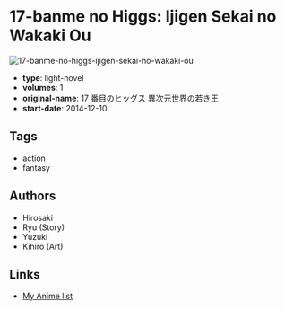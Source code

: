 # 17-banme no Higgs: Ijigen Sekai no Wakaki Ou

![17-banme-no-higgs-ijigen-sekai-no-wakaki-ou](https://cdn.myanimelist.net/images/manga/3/159877.jpg)

-   **type**: light-novel
-   **volumes**: 1
-   **original-name**: 17 番目のヒッグス 異次元世界の若き王
-   **start-date**: 2014-12-10

## Tags

-   action
-   fantasy

## Authors

-   Hirosaki
-   Ryu (Story)
-   Yuzuki
-   Kihiro (Art)

## Links

-   [My Anime list](https://myanimelist.net/manga/83517/17-banme_no_Higgs__Ijigen_Sekai_no_Wakaki_Ou)
